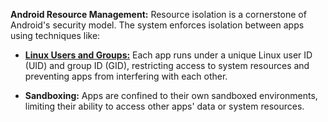 **Android Resource Management:** Resource isolation is a cornerstone of Android's security model. The system enforces isolation between apps using techniques like:

- [ **Linux Users and Groups:**](Multi%20User%20Linux.md) Each app runs under a unique Linux user ID (UID) and group ID (GID), restricting access to system resources and preventing apps from interfering with each other.

- **Sandboxing:** Apps are confined to their own sandboxed environments, limiting their ability to access other apps' data or system resources.